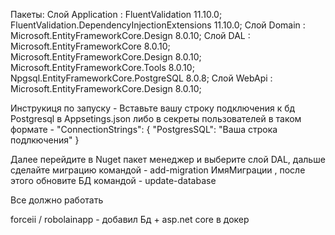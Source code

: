 Пакеты:
 Слой Application : FluentValidation 11.10.0; FluentValidation.DependencyInjectionExtensions 11.10.0;
 Слой Domain : Microsoft.EntityFrameworkCore.Design 8.0.10;
 Слой DAL : Microsoft.EntityFrameworkCore 8.0.10; Microsoft.EntityFrameworkCore.Design 8.0.10; Microsoft.EntityFrameworkCore.Tools 8.0.10; Npgsql.EntityFrameworkCore.PostgreSQL 8.0.8;
 Слой WebApi : Microsoft.EntityFrameworkCore.Design 8.0.10;

Инструкиця по запуску - Вставьте вашу строку подключения к бд Postgresql в Appsetings.json либо в секреты пользователей в таком формате - "ConnectionStrings": {
  "PostgresSQL": "Ваша строка подлкючения"
} 

Далее перейдите в Nuget пакет менеджер и выберите слой DAL, дальше сделайте миграцию командой - add-migration ИмяМиграции , после этого обновите БД командой - update-database

Все должно работать


 forceii / robolainapp - добавил Бд + asp.net core в докер
